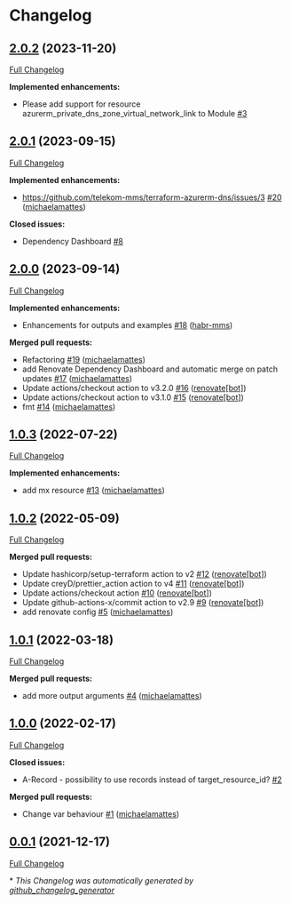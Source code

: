 # Changelog

## [2.0.2](https://github.com/telekom-mms/terraform-azurerm-dns/tree/2.0.2) (2023-11-20)

[Full Changelog](https://github.com/telekom-mms/terraform-azurerm-dns/compare/2.0.1...2.0.2)

**Implemented enhancements:**

- Please add support for resource azurerm\_private\_dns\_zone\_virtual\_network\_link to Module [\#3](https://github.com/telekom-mms/terraform-azurerm-dns/issues/3)

## [2.0.1](https://github.com/telekom-mms/terraform-azurerm-dns/tree/2.0.1) (2023-09-15)

[Full Changelog](https://github.com/telekom-mms/terraform-azurerm-dns/compare/2.0.0...2.0.1)

**Implemented enhancements:**

- https://github.com/telekom-mms/terraform-azurerm-dns/issues/3 [\#20](https://github.com/telekom-mms/terraform-azurerm-dns/pull/20) ([michaelamattes](https://github.com/michaelamattes))

**Closed issues:**

- Dependency Dashboard [\#8](https://github.com/telekom-mms/terraform-azurerm-dns/issues/8)

## [2.0.0](https://github.com/telekom-mms/terraform-azurerm-dns/tree/2.0.0) (2023-09-14)

[Full Changelog](https://github.com/telekom-mms/terraform-azurerm-dns/compare/1.0.3...2.0.0)

**Implemented enhancements:**

- Enhancements for outputs and examples [\#18](https://github.com/telekom-mms/terraform-azurerm-dns/pull/18) ([habr-mms](https://github.com/habr-mms))

**Merged pull requests:**

- Refactoring [\#19](https://github.com/telekom-mms/terraform-azurerm-dns/pull/19) ([michaelamattes](https://github.com/michaelamattes))
- add Renovate Dependency Dashboard and automatic merge on patch updates [\#17](https://github.com/telekom-mms/terraform-azurerm-dns/pull/17) ([michaelamattes](https://github.com/michaelamattes))
- Update actions/checkout action to v3.2.0 [\#16](https://github.com/telekom-mms/terraform-azurerm-dns/pull/16) ([renovate[bot]](https://github.com/apps/renovate))
- Update actions/checkout action to v3.1.0 [\#15](https://github.com/telekom-mms/terraform-azurerm-dns/pull/15) ([renovate[bot]](https://github.com/apps/renovate))
- fmt [\#14](https://github.com/telekom-mms/terraform-azurerm-dns/pull/14) ([michaelamattes](https://github.com/michaelamattes))

## [1.0.3](https://github.com/telekom-mms/terraform-azurerm-dns/tree/1.0.3) (2022-07-22)

[Full Changelog](https://github.com/telekom-mms/terraform-azurerm-dns/compare/1.0.2...1.0.3)

**Implemented enhancements:**

- add mx resource [\#13](https://github.com/telekom-mms/terraform-azurerm-dns/pull/13) ([michaelamattes](https://github.com/michaelamattes))

## [1.0.2](https://github.com/telekom-mms/terraform-azurerm-dns/tree/1.0.2) (2022-05-09)

[Full Changelog](https://github.com/telekom-mms/terraform-azurerm-dns/compare/1.0.1...1.0.2)

**Merged pull requests:**

- Update hashicorp/setup-terraform action to v2 [\#12](https://github.com/telekom-mms/terraform-azurerm-dns/pull/12) ([renovate[bot]](https://github.com/apps/renovate))
- Update creyD/prettier\_action action to v4 [\#11](https://github.com/telekom-mms/terraform-azurerm-dns/pull/11) ([renovate[bot]](https://github.com/apps/renovate))
- Update actions/checkout action [\#10](https://github.com/telekom-mms/terraform-azurerm-dns/pull/10) ([renovate[bot]](https://github.com/apps/renovate))
- Update github-actions-x/commit action to v2.9 [\#9](https://github.com/telekom-mms/terraform-azurerm-dns/pull/9) ([renovate[bot]](https://github.com/apps/renovate))
- add renovate config [\#5](https://github.com/telekom-mms/terraform-azurerm-dns/pull/5) ([michaelamattes](https://github.com/michaelamattes))

## [1.0.1](https://github.com/telekom-mms/terraform-azurerm-dns/tree/1.0.1) (2022-03-18)

[Full Changelog](https://github.com/telekom-mms/terraform-azurerm-dns/compare/1.0.0...1.0.1)

**Merged pull requests:**

- add more output arguments [\#4](https://github.com/telekom-mms/terraform-azurerm-dns/pull/4) ([michaelamattes](https://github.com/michaelamattes))

## [1.0.0](https://github.com/telekom-mms/terraform-azurerm-dns/tree/1.0.0) (2022-02-17)

[Full Changelog](https://github.com/telekom-mms/terraform-azurerm-dns/compare/0.0.1...1.0.0)

**Closed issues:**

- A-Record - possibility to use records instead of target\_resource\_id? [\#2](https://github.com/telekom-mms/terraform-azurerm-dns/issues/2)

**Merged pull requests:**

- Change var behaviour [\#1](https://github.com/telekom-mms/terraform-azurerm-dns/pull/1) ([michaelamattes](https://github.com/michaelamattes))

## [0.0.1](https://github.com/telekom-mms/terraform-azurerm-dns/tree/0.0.1) (2021-12-17)

[Full Changelog](https://github.com/telekom-mms/terraform-azurerm-dns/compare/377d2b5afa5d0600b2c115c315584aba88707ac5...0.0.1)



\* *This Changelog was automatically generated by [github_changelog_generator](https://github.com/github-changelog-generator/github-changelog-generator)*
